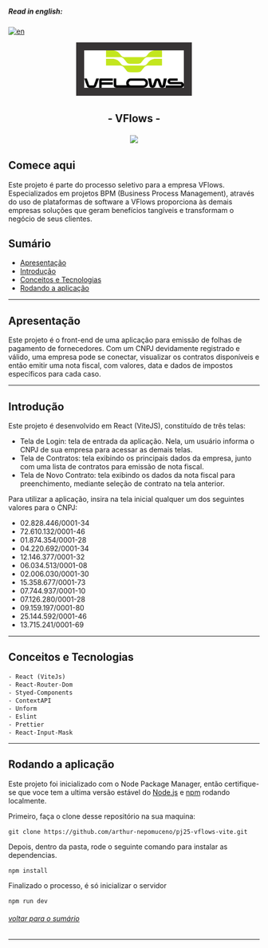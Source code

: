 ##### **Read in english:**
[![en](https://img.shields.io/badge/lang-en-blue.svg)](https://github.com/arthur-nepomuceno/pj20-my-repoprovas/blob/master/README.md)

<p align="center">
   <img src="src/assets/images/logo.png" alt="VFlows" width="200px" style="background:#373435; padding:16px"/>
</p>

## <p align = "center">  - VFlows - </p>

<p align = "center">
   <img src="https://img.shields.io/badge/autor-Arthur Nepomuceno-093D04?style=flat-square" />
</p>

## Comece aqui

Este projeto é parte do processo seletivo para a empresa VFlows.
Especializados em projetos BPM (Business Process Management), através do uso de plataformas de software 
a VFlows proporciona às demais empresas soluções que geram benefícios tangíveis e transformam o negócio de seus clientes. 

## Sumário
   - [Apresentação](#apresentação)
   - [Introdução](#introdução)
   - [Conceitos e Tecnologias](#conceitos-e-tecnologias)
   - [Rodando a aplicação](#rodando-a-aplicação)

***


## Apresentação
   Este projeto é o front-end de uma aplicação para emissão de folhas de pagamento de fornecedores.
   Com um CNPJ devidamente registrado e válido, uma empresa pode se conectar, visualizar os contratos disponíveis
   e então emitir uma nota fiscal, com valores, data e dados de impostos específicos para cada caso.
   
***

## Introdução
   Este projeto é desenvolvido em React (ViteJS), constituído de três telas:
   - Tela de Login: tela de entrada da aplicação. Nela, um usuário informa o CNPJ de sua empresa para acessar as demais telas.
   - Tela de Contratos: tela exibindo os principais dados da empresa, junto com uma lista de contratos para emissão de nota fiscal.
   - Tela de Novo Contrato: tela exibindo os dados da nota fiscal para preenchimento, mediante seleção de contrato na tela anterior.
   
   Para utilizar a aplicação, insira na tela inicial qualquer um dos seguintes valores para o CNPJ:
   - 02.828.446/0001-34
   - 72.610.132/0001-46
   - 01.874.354/0001-28
   - 04.220.692/0001-34
   - 12.146.377/0001-32
   - 06.034.513/0001-08
   - 02.006.030/0001-30
   - 15.358.677/0001-73
   - 07.744.937/0001-10
   - 07.126.280/0001-28
   - 09.159.197/0001-80
   - 25.144.592/0001-46
   - 13.715.241/0001-69
   
***

## Conceitos e Tecnologias
    - React (ViteJs)
    - React-Router-Dom
    - Styed-Components
    - ContextAPI
    - Unform
    - Eslint
    - Prettier
    - React-Input-Mask

***

## Rodando a aplicação
Este projeto foi inicializado com o Node Package Manager, então certifique-se que voce tem a ultima versão estável do [Node.js](https://nodejs.org/en/download/) e [npm](https://www.npmjs.com/) rodando localmente.

Primeiro, faça o clone desse repositório na sua maquina:

```
git clone https://github.com/arthur-nepomuceno/pj25-vflows-vite.git
```

Depois, dentro da pasta, rode o seguinte comando para instalar as dependencias.

```
npm install
```

Finalizado o processo, é só inicializar o servidor
```
npm run dev
```
###### [voltar para o sumário](#sumário)
***
